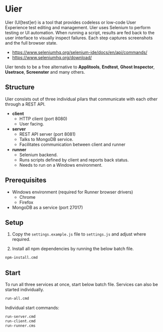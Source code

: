 # Uier

Uier (UI[test]er) is a tool that provides codeless or low-code User Experience test editing and management. Uier uses Selenium to perform testing or UI automation. When running a script, results are fed back to the user interface to visually inspect failures. Each step captures screenshots and the full browser state.

* https://www.seleniumhq.org/selenium-ide/docs/en/api/commands/
* https://www.seleniumhq.org/download/

Uier tends to be a free alternative to **Applitools**, **Endtest**, **Ghost Inspector**, **Usetrace**, **Screenster** and many others.

## Structure

Uier consists out of three individual pilars that communicate with each other through a REST API.

* **client**
  * HTTP client (port 8080)
  * User facing.
* **server**
  * REST API server (port 8081)
  * Talks to MongoDB service.
  * Facilitates communication between client and runner
* **runner**
  * Selenium backend. 
  * Runs scripts defined by client and reports back status.
  * Needs to run on a Windows environment.

## Prerequisites

* Windows environment (required for Runner browser drivers)
  * Chrome
  * Firefox
* MongoDB as a service (port 27017)

## Setup

1. Copy the `settings.example.js` file to `settings.js` and adjust where required.

2. Install all npm dependencies by running the below batch file.

```bash
npm-install.cmd
```

## Start

To run all three services at once, start below batch file. Services can also be started individually.

```bash
run-all.cmd
```

Individual start commands:
```bash
run-server.cmd
run-client.cmd
run-runner.cms
```